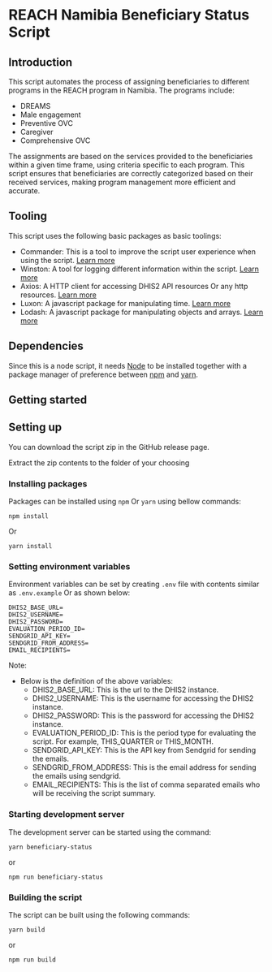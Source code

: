 # REACH Namibia Beneficiary Status Script

## Introduction

This script automates the process of assigning beneficiaries to different programs in the REACH program in Namibia. The programs include:

- DREAMS
- Male engagement
- Preventive OVC
- Caregiver
- Comprehensive OVC

The assignments are based on the services provided to the beneficiaries within a given time frame, using criteria specific to each program. This script ensures that beneficiaries are correctly categorized based on their received services, making program management more efficient and accurate.

## Tooling

This script uses the following basic packages as basic toolings:

- Commander: This is a tool to improve the script user experience when using the
  script. [Learn more](https://www.npmjs.com/package/commander)
- Winston: A tool for logging different information within the
  script. [Learn more](https://www.npmjs.com/package/winston)
- Axios: A HTTP client for accessing DHIS2 API resources Or any http
  resources. [Learn more](https://www.npmjs.com/package/axios)
- Luxon: A javascript package for manipulating time. [Learn more](https://www.npmjs.com/package/luxon)
- Lodash: A javascript package for manipulating objects and arrays. [Learn more](https://www.npmjs.com/package/lodash)

## Dependencies

Since this is a node script, it needs [Node](https://nodejs.org/en) to be installed together with a package manager of preference between [npm](https://www.npmjs.com/) and [yarn](https://yarnpkg.com/).

## Getting started

## Setting up 
You can download the script zip in the GitHub release page.

Extract the zip contents to the folder of your choosing

### Installing packages

Packages can be installed using `npm` Or `yarn` using bellow commands:

```
npm install
```

Or

```
yarn install
```

### Setting environment variables

Environment variables can be set by creating `.env` file with contents similar as `.env.example` Or as shown below:

```
DHIS2_BASE_URL=
DHIS2_USERNAME=
DHIS2_PASSWORD=
EVALUATION_PERIOD_ID=
SENDGRID_API_KEY=
SENDGRID_FROM_ADDRESS=
EMAIL_RECIPIENTS=
```

Note:

- Below is the definition of the above variables:
  - DHIS2_BASE_URL: This is the url to the DHIS2 instance.
  - DHIS2_USERNAME: This is the username for accessing the DHIS2 instance.
  - DHIS2_PASSWORD: This is the password for accessing the DHIS2 instance.
  - EVALUATION_PERIOD_ID: This is the period type for evaluating the script. For example, THIS_QUARTER or THIS_MONTH.
  - SENDGRID_API_KEY: This is the API key from Sendgrid for sending the emails.
  - SENDGRID_FROM_ADDRESS: This is the email address for sending the emails using sendgrid.
  - EMAIL_RECIPIENTS: This is the list of comma separated emails who will be receiving the script summary.

### Starting development server

The development server can be started using the command:

```
yarn beneficiary-status
```

or

```
npm run beneficiary-status
```

### Building the script

The script can be built using the following commands:

```
yarn build
```

or

```
npm run build
```
